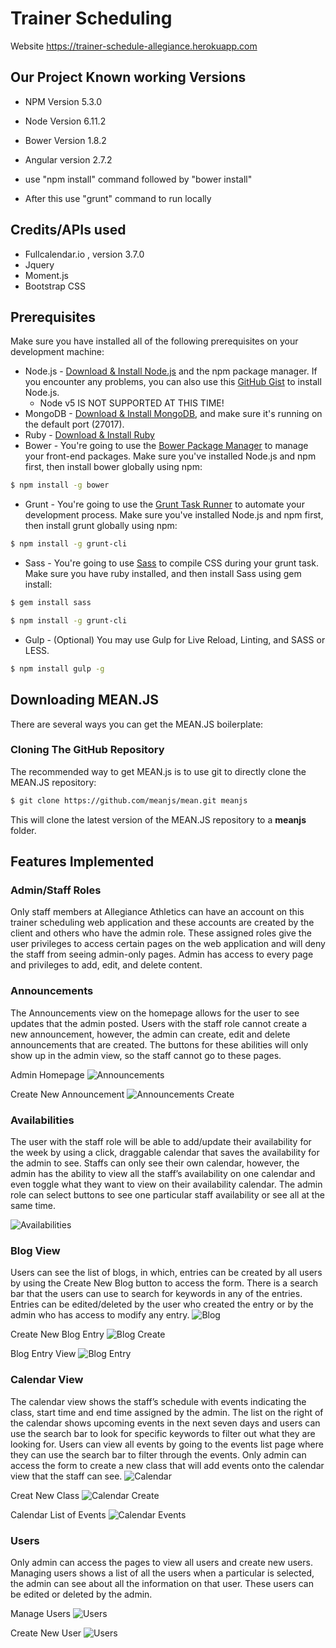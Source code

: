 # Trainer Scheduling

Website
https://trainer-schedule-allegiance.herokuapp.com

## Our Project Known working Versions

* NPM Version 5.3.0
* Node Version 6.11.2
* Bower Version 1.8.2
* Angular version 2.7.2

* use "npm install" command followed by "bower install"
* After this use "grunt" command to run locally

## Credits/APIs used

* Fullcalendar.io , version 3.7.0
* Jquery
* Moment.js
* Bootstrap CSS


## Prerequisites
Make sure you have installed all of the following prerequisites on your development machine:
* Node.js - [Download & Install Node.js](https://nodejs.org/en/download/) and the npm package manager. If you encounter any problems, you can also use this [GitHub Gist](https://gist.github.com/isaacs/579814) to install Node.js.
  * Node v5 IS NOT SUPPORTED AT THIS TIME! 
* MongoDB - [Download & Install MongoDB](http://www.mongodb.org/downloads), and make sure it's running on the default port (27017).
* Ruby - [Download & Install Ruby](https://www.ruby-lang.org/en/documentation/installation/)
* Bower - You're going to use the [Bower Package Manager](http://bower.io/) to manage your front-end packages. Make sure you've installed Node.js and npm first, then install bower globally using npm:

```bash
$ npm install -g bower
```

* Grunt - You're going to use the [Grunt Task Runner](http://gruntjs.com/) to automate your development process. Make sure you've installed Node.js and npm first, then install grunt globally using npm:

```bash
$ npm install -g grunt-cli
```

* Sass - You're going to use [Sass](http://sass-lang.com/) to compile CSS during your grunt task. Make sure you have ruby installed, and then install Sass using gem install:

```bash
$ gem install sass
```

```bash
$ npm install -g grunt-cli
```

* Gulp - (Optional) You may use Gulp for Live Reload, Linting, and SASS or LESS.

```bash
$ npm install gulp -g
```

## Downloading MEAN.JS
There are several ways you can get the MEAN.JS boilerplate:

### Cloning The GitHub Repository
The recommended way to get MEAN.js is to use git to directly clone the MEAN.JS repository:

```bash
$ git clone https://github.com/meanjs/mean.git meanjs
```

This will clone the latest version of the MEAN.JS repository to a **meanjs** folder.


## Features Implemented

### Admin/Staff Roles
Only staff members at Allegiance Athletics can have an account on this trainer scheduling web application and these accounts are created by the client and others who have the admin role. These assigned roles give the user privileges to access certain pages on the web application and will deny the staff from seeing admin-only pages. Admin has access to every page and privileges to add, edit, and delete content.

### Announcements
The Announcements view on the homepage allows for the user to see updates that the admin posted. Users with the staff role cannot create a new announcement, however, the admin can create, edit and delete announcements that are created. The buttons for these abilities will only show up in the admin view, so the staff cannot go to these pages.

Admin Homepage
![Announcements](/images/allegiance-announcements_admin.PNG)

Create New Announcement
![Announcements Create](/images/allegiance-announcements_create.PNG)

### Availabilities
The user with the staff role will be able to add/update their availability for the week by using a click, draggable calendar that saves the availability for the admin to see. Staffs can only see their own calendar, however, the admin has the ability to view all the staff’s availability on one calendar and even toggle what they want to view on their availability calendar. The admin role can select buttons to see one particular staff availability or see all at the same time.

![Availabilities](/images/allegiance-availabilities.PNG)

### Blog View
Users can see the list of blogs, in which, entries can be created by all users by using the Create New Blog button to access the form. There is a search bar that the users can use to search for keywords in any of the entries. Entries can be edited/deleted by the user who created the entry or by the admin who has access to modify any entry.
![Blog](/images/allegiance-blog.PNG)

Create New Blog Entry
![Blog Create](/images/allegiance-blog_create.PNG)

Blog Entry View
![Blog Entry](/images/allegiance-blog_entry.PNG)

### Calendar View
The calendar view shows the staff’s schedule with events indicating the class, start time and end time assigned by the admin. The list on the right of the calendar shows upcoming events in the next seven days and users can use the search bar to look for specific keywords to filter out what they are looking for. Users can view all events by going to the events list page where they can use the search bar to filter through the events. Only admin can access the form to create a new class that will add events onto the calendar view that the staff can see.
![Calendar](/images/allegiance-blog.PNG)

Creat New Class
![Calendar Create](/images/allegiance-calendar_class.PNG)

Calendar List of Events
![Calendar Events](/images/allegiance-calendar_events.PNG)

### Users
Only admin can access the pages to view all users and create new users. Managing users shows a list of all the users when a particular is selected, the admin can see about all the information on that user. These users can be edited or deleted by the admin.

Manage Users
![Users](/images/allegiance-users.PNG)

Create New User
![Users](/images/allegiance-users_create.PNG)